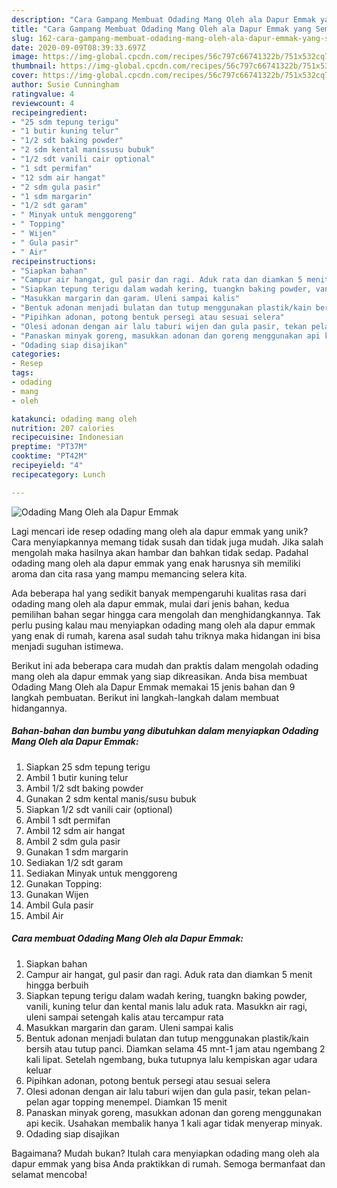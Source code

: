 ```yaml
---
description: "Cara Gampang Membuat Odading Mang Oleh ala Dapur Emmak yang Sempurna"
title: "Cara Gampang Membuat Odading Mang Oleh ala Dapur Emmak yang Sempurna"
slug: 162-cara-gampang-membuat-odading-mang-oleh-ala-dapur-emmak-yang-sempurna
date: 2020-09-09T08:39:33.697Z
image: https://img-global.cpcdn.com/recipes/56c797c66741322b/751x532cq70/odading-mang-oleh-ala-dapur-emmak-foto-resep-utama.jpg
thumbnail: https://img-global.cpcdn.com/recipes/56c797c66741322b/751x532cq70/odading-mang-oleh-ala-dapur-emmak-foto-resep-utama.jpg
cover: https://img-global.cpcdn.com/recipes/56c797c66741322b/751x532cq70/odading-mang-oleh-ala-dapur-emmak-foto-resep-utama.jpg
author: Susie Cunningham
ratingvalue: 4
reviewcount: 4
recipeingredient:
- "25 sdm tepung terigu"
- "1 butir kuning telur"
- "1/2 sdt baking powder"
- "2 sdm kental manissusu bubuk"
- "1/2 sdt vanili cair optional"
- "1 sdt permifan"
- "12 sdm air hangat"
- "2 sdm gula pasir"
- "1 sdm margarin"
- "1/2 sdt garam"
- " Minyak untuk menggoreng"
- " Topping"
- " Wijen"
- " Gula pasir"
- " Air"
recipeinstructions:
- "Siapkan bahan"
- "Campur air hangat, gul pasir dan ragi. Aduk rata dan diamkan 5 menit hingga berbuih"
- "Siapkan tepung terigu dalam wadah kering, tuangkn baking powder, vanili, kuning telur dan kental manis lalu aduk rata. Masukkn air ragi, uleni sampai setengah kalis atau tercampur rata"
- "Masukkan margarin dan garam. Uleni sampai kalis"
- "Bentuk adonan menjadi bulatan dan tutup menggunakan plastik/kain bersih atau tutup panci. Diamkan selama 45 mnt-1 jam atau ngembang 2 kali lipat. Setelah ngembang, buka tutupnya lalu kempiskan agar udara keluar"
- "Pipihkan adonan, potong bentuk persegi atau sesuai selera"
- "Olesi adonan dengan air lalu taburi wijen dan gula pasir, tekan pelan-pelan agar topping menempel. Diamkan 15 menit"
- "Panaskan minyak goreng, masukkan adonan dan goreng menggunakan api kecik. Usahakan membalik hanya 1 kali agar tidak menyerap minyak."
- "Odading siap disajikan"
categories:
- Resep
tags:
- odading
- mang
- oleh

katakunci: odading mang oleh 
nutrition: 207 calories
recipecuisine: Indonesian
preptime: "PT37M"
cooktime: "PT42M"
recipeyield: "4"
recipecategory: Lunch

---
```



![Odading Mang Oleh ala Dapur Emmak](https://img-global.cpcdn.com/recipes/56c797c66741322b/751x532cq70/odading-mang-oleh-ala-dapur-emmak-foto-resep-utama.jpg)

Lagi mencari ide resep odading mang oleh ala dapur emmak yang unik? Cara menyiapkannya memang tidak susah dan tidak juga mudah. Jika salah mengolah maka hasilnya akan hambar dan bahkan tidak sedap. Padahal odading mang oleh ala dapur emmak yang enak harusnya sih memiliki aroma dan cita rasa yang mampu memancing selera kita.



Ada beberapa hal yang sedikit banyak mempengaruhi kualitas rasa dari odading mang oleh ala dapur emmak, mulai dari jenis bahan, kedua pemilihan bahan segar hingga cara mengolah dan menghidangkannya. Tak perlu pusing kalau mau menyiapkan odading mang oleh ala dapur emmak yang enak di rumah, karena asal sudah tahu triknya maka hidangan ini bisa menjadi suguhan istimewa.


Berikut ini ada beberapa cara mudah dan praktis dalam mengolah odading mang oleh ala dapur emmak yang siap dikreasikan. Anda bisa membuat Odading Mang Oleh ala Dapur Emmak memakai 15 jenis bahan dan 9 langkah pembuatan. Berikut ini langkah-langkah dalam membuat hidangannya.

<!--inarticleads1-->

##### Bahan-bahan dan bumbu yang dibutuhkan dalam menyiapkan Odading Mang Oleh ala Dapur Emmak:

1. Siapkan 25 sdm tepung terigu
1. Ambil 1 butir kuning telur
1. Ambil 1/2 sdt baking powder
1. Gunakan 2 sdm kental manis/susu bubuk
1. Siapkan 1/2 sdt vanili cair (optional)
1. Ambil 1 sdt permifan
1. Ambil 12 sdm air hangat
1. Ambil 2 sdm gula pasir
1. Gunakan 1 sdm margarin
1. Sediakan 1/2 sdt garam
1. Sediakan  Minyak untuk menggoreng
1. Gunakan  Topping:
1. Gunakan  Wijen
1. Ambil  Gula pasir
1. Ambil  Air




<!--inarticleads2-->

##### Cara membuat Odading Mang Oleh ala Dapur Emmak:

1. Siapkan bahan
1. Campur air hangat, gul pasir dan ragi. Aduk rata dan diamkan 5 menit hingga berbuih
1. Siapkan tepung terigu dalam wadah kering, tuangkn baking powder, vanili, kuning telur dan kental manis lalu aduk rata. Masukkn air ragi, uleni sampai setengah kalis atau tercampur rata
1. Masukkan margarin dan garam. Uleni sampai kalis
1. Bentuk adonan menjadi bulatan dan tutup menggunakan plastik/kain bersih atau tutup panci. Diamkan selama 45 mnt-1 jam atau ngembang 2 kali lipat. Setelah ngembang, buka tutupnya lalu kempiskan agar udara keluar
1. Pipihkan adonan, potong bentuk persegi atau sesuai selera
1. Olesi adonan dengan air lalu taburi wijen dan gula pasir, tekan pelan-pelan agar topping menempel. Diamkan 15 menit
1. Panaskan minyak goreng, masukkan adonan dan goreng menggunakan api kecik. Usahakan membalik hanya 1 kali agar tidak menyerap minyak.
1. Odading siap disajikan




Bagaimana? Mudah bukan? Itulah cara menyiapkan odading mang oleh ala dapur emmak yang bisa Anda praktikkan di rumah. Semoga bermanfaat dan selamat mencoba!
